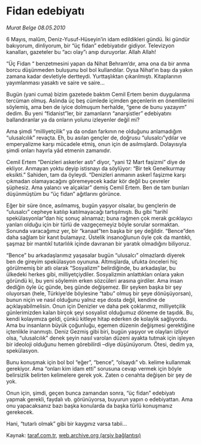 # Fidan edebiyatı

*Murat Belge  08.05.2010*

<div class="yazi"><p>6 Mayıs, malûm, Deniz-Yusuf-Hüseyin’in idam edildikleri gündü. İki gündür bakıyorum, dinliyorum, bir “üç fidan” edebiyatıdır gidiyor. Televizyon kanalları, gazeteler bu “acı olay”ı anıp duruyorlar. Allah Allah!</p>
<p>“Üç Fidan “ benzetmesini yapan da Nihat Behram’dır, ama ona da bir anma borcu düşünmeden buluşunu bol bol kullandılar. Oysa Nihat’ın başı da yakın zamana kadar devletiyle dertteydi. Yurttaşlıktan çıkarılmıştı. Kitaplarının yayımlanması yasaktı ve saire ve saire...</p>
<p>Bugün (yani cuma) bizim gazetede baktım Cemil Ertem benim duygularıma tercüman olmuş. Aslında üç beş cümlede içimden geçenlerin en önemlilerini söylemiş, ama ben de iyice dolmuşum herhalde, “gene de bunu yazayım” dedim. Bu yeni “fidanist”ler, bir zamanların “anarşistler” edebiyatını ballandıranlar ya da onların yolunu izleyenler değil mi?</p>
<p>Ama şimdi “milliyetçilik” ya da ondan farkının ne olduğunu anlamadığım “ulusalcılık” revaçta. Eh, bu asılan gençler de, doğrusu “ulusalcı”ydılar ve emperyalizme karşı mücadele etmiş, onun için de asılmışlardı. Dolayısıyla şimdi onları hayırla yâd etmenin zamanıdır.</p>
<p>Cemil Ertem “Denizleri askerler astı” diyor, “yani 12 Mart faşizmi” diye de ekliyor. Anmayan yoktu deyip istisnayı da söylüyor: “Bir tek Genelkurmay eksikti.” Sahiden, tam da öyleydi. “Denizleri anmanın askerî faşizme karşı çıkmadan olamayacağını göremeyecek kadar kör değil bu çevreler şüphesiz. Ama yalancı ve alçaklar” demiş Cemil Ertem. Ben de tam bunları düşünmüştüm bu “üç fidan” ağıtlarını görünce.</p>
<p>Eğer bir süre önce, asılmamış, bugün yaşıyor olsalar, bu gençlerin de “ulusalcı” cepheye katılıp katılmayacağı tartışılmıştı. Bu gibi “tarihî spekülasyonlar”dan hiç sonuç alınamaz; buna rağmen çok merak gıcıklayıcı yanları olduğu için bir türlü de vazgeçemeyiz böyle sorular sormaktan. Sonunda varacağımız yer, bir “kanaat”ten başka bir şey değildir. “Bence”den daha sağlam bir kanıt bulamayız. Üstelik insanoğlunun öyle çok da mantıklı, şaşmaz bir mantıkî tutarlılık içinde davranan bir yaratık olmadığını biliyoruz.</p>
<p>“Bence” bu arkadaşlarımız yaşasalar bugün “ulusalcı” olmazlardı diyerek ben de gireyim spekülasyon oyununa. Altmışlarda, ufukta önceleri hiç görülmemiş bir atlı olarak “Sosyalizm” belirdiğinde, bu arkadaşlar, bu ülkedeki herkes gibi, milliyetçiydiler. Sosyalizmin anlattıkları onlara yakın göründü ki, bu yeni söylemin erken sözcüleri arasına girdiler. Ama insan dediğin öyle üç günde, beş günde değişemez. Bir şeyken başka bir şey oluyorsan (hele, Türkiye’de böylesine “tabu” olmuş bir şeye dönüşüyorsan), bunun niçin ve nasıl olduğunu yalnız eşe dosta değil, kendine de açıklayabilmelisin. Onun için Denizler ve daha pek çoklarımız, milliyetçilik günlerimizden kalan birçok şeyi sosyalist olduğumuz döneme de taşıdık. Bu, kendi kolayımıza geldi, çünkü kitleye hitap ederken de kolaylık sağlıyordu. Ama bu insanların büyük çoğunluğu, egemen düzenin değişmesi gerektiğine içtenlikle inanmıştı. Deniz Gezmiş gibi biri, bugün yaşıyor ve olayları izliyor olsa, “ulusalcılık” denek şeyin nasıl varolan düzeni ayakta tutmak için işleyen bir ideoloji olduğunu hemen görebilirdi –diye düşünüyorum. Ötesi, dedim ya, spekülasyon.</p>
<p>Bunu konuşmak için bol bol “eğer”, “bence”, “olsaydı” vb. kelime kullanmak gerekiyor. Ama “onları kim idam etti” sorusuna cevap vermek için böyle belirsizlik belirten kelimelere gerek yok. Zaten o cenahta değişen bir şey de yok.</p>
<p>Onun için, şimdi, geçen bunca zamandan sonra, “üç fidan” edebiyatı yapmak gerekli, faydalı vb. görünüyorsa, buyurun yapın o edebiyattan. Ama onu yapacaksanız bazı başka konularda da başka türlü konuşmanız gerekecek.</p>
<p>Hani, “tutarlı olmak” gibi bir kaygınız varsa tabii...</p></div>

Kaynak: [taraf.com.tr](http://www.taraf.com.tr:80/murat-belge/makale-fidan-edebiyati.htm), [web.archive.org (arşiv bağlantısı)](http://web.archive.org/web/20100511181401/http://www.taraf.com.tr:80/murat-belge/makale-fidan-edebiyati.htm)
